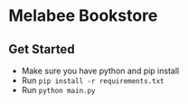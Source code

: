 # Melabee Bookstore

## Get Started

-   Make sure you have python and pip install
-   Run `pip install -r requirements.txt`
-   Run `python main.py`
